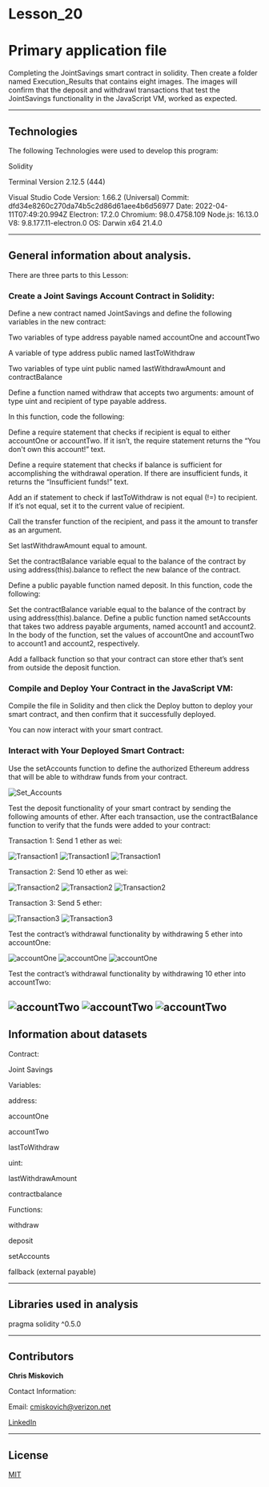 # Lesson_20
# Primary application file
Completing the JointSavings smart contract in solidity.  Then create a folder named Execution_Results that contains eight images.  The images will confirm that the deposit and withdrawl transactions that test the JointSavings functionality in the JavaScript VM, worked as expected.

---

## Technologies

The following Technologies were used to develop this program:

Solidity

Terminal
    Version 2.12.5 (444)

Visual Studio Code
    Version: 1.66.2 (Universal)
    Commit: dfd34e8260c270da74b5c2d86d61aee4b6d56977
    Date: 2022-04-11T07:49:20.994Z
    Electron: 17.2.0
    Chromium: 98.0.4758.109
    Node.js: 16.13.0
    V8: 9.8.177.11-electron.0
    OS: Darwin x64 21.4.0
    
---

## General information about analysis.
There are three parts to this Lesson:

### Create a Joint Savings Account Contract in Solidity:

Define a new contract named JointSavings and define the following variables in the new contract:

   Two variables of type address payable named accountOne and accountTwo

   A variable of type address public named lastToWithdraw

   Two variables of type uint public named lastWithdrawAmount and contractBalance

Define a function named withdraw that accepts two arguments: 
    amount of type uint and recipient of type payable address. 
    
   In this function, code the following:

   Define a require statement that checks if recipient is equal to either accountOne or accountTwo. If it isn’t, the require statement returns the “You      don't own this account!” text.

Define a require statement that checks if balance is sufficient for accomplishing the withdrawal operation. If there are insufficient funds, it returns the “Insufficient funds!” text.

Add an if statement to check if lastToWithdraw is not equal (!=) to recipient. If it’s not equal, set it to the current value of recipient.

Call the transfer function of the recipient, and pass it the amount to transfer as an argument.

Set lastWithdrawAmount equal to amount.

Set the contractBalance variable equal to the balance of the contract by using address(this).balance to reflect the new balance of the contract.

Define a public payable function named deposit. In this function, code the following:

Set the contractBalance variable equal to the balance of the contract by using address(this).balance.
Define a public function named setAccounts that takes two address payable arguments, named account1 and account2. In the body of the function, set the values of accountOne and accountTwo to account1 and account2, respectively.

Add a fallback function so that your contract can store ether that’s sent from outside the deposit function.



### Compile and Deploy Your Contract in the JavaScript VM:

Compile the file in Solidity and then click the Deploy button to deploy your smart contract, and then confirm that it successfully deployed.

You can now interact with your smart contract.




### Interact with Your Deployed Smart Contract:

Use the setAccounts function to define the authorized Ethereum address that will be able to withdraw funds from your contract.

![Set_Accounts](./Execution_Results/Step3_1_Set_Accounts.png)

Test the deposit functionality of your smart contract by sending the following amounts of ether. After each transaction, use the contractBalance function to verify that the funds were added to your contract:

Transaction 1: Send 1 ether as wei:

![Transaction1](./Execution_Results/Step3_2_T1A_EUC_1ETH.png)
![Transaction1](./Execution_Results/Step3_2_T1B_1ETH_AS_WEI.png)
![Transaction1](./Execution_Results/Step3_2_T1C_1ETH_IN_WEI_CONTRACTBALANCE.png)


Transaction 2: Send 10 ether as wei:

![Transaction2](./Execution_Results/Step3_2_T2A_EUC_10ETH.png)
![Transaction2](./Execution_Results/Step3_2_T2B_ADDING_10ETH_AS_WEI.png)
![Transaction2](./Execution_Results/Step3_2_T2C_11ETH_AFTER_10ETH_WEI_ADDED.png)

Transaction 3: Send 5 ether:

![Transaction3](./Execution_Results/Step3_2_T3A_SEND_5ETH.png)
![Transaction3](./Execution_Results/Step3_2_T3B_16ETH_AFTER3TRANSACTIONS.png)


Test the contract’s withdrawal functionality by withdrawing 5 ether into accountOne:

![accountOne](./Execution_Results/Step3_3_Acct1A.png)
![accountOne](./Execution_Results/Step3_3_Acct1B.png)
![accountOne](./Execution_Results/Step3_3_Acct1C.png)


Test the contract’s withdrawal functionality by withdrawing 10 ether into accountTwo:

![accountTwo](./Execution_Results/Step3_3_Acct2A.png)
![accountTwo](./Execution_Results/Step3_3_Acct2B.png)
![accountTwo](./Execution_Results/Step3_3_Acct2C.png)
---

## Information about datasets

Contract:

Joint Savings

Variables:

   address:
    
   accountOne
   
   accountTwo
   
   lastToWithdraw
   
   uint:
   
   lastWithdrawAmount
   
   contractbalance
   

Functions:

withdraw

deposit

setAccounts

fallback (external payable)

---

## Libraries used in analysis

pragma solidity ^0.5.0

---

## Contributors


**Chris Miskovich**

Contact Information:

Email: cmiskovich@verizon.net

[LinkedIn](https://www.linkedin.com/in/christopher-miskovich-9a61b0234/) 

---

## License

[MIT](/license.txt)
